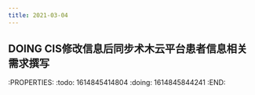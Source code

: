 ```yaml
---
title: 2021-03-04
---
```


## DOING CIS修改信息后同步术木云平台患者信息相关需求撰写
:PROPERTIES:
:todo: 1614845414804
:doing: 1614845844241
:END:
